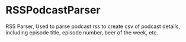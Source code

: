 # RSSPodcastParser

RSS Parser, Used to parse podcast rss to create csv of podcast details, including episode title, episode number, beer of the week, etc.
